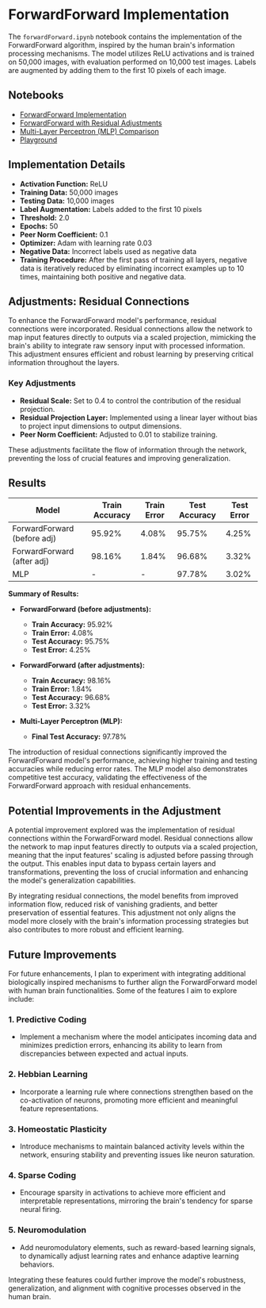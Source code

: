 # ForwardForward Implementation

The `forwardForward.ipynb` notebook contains the implementation of the ForwardForward algorithm, inspired by the human brain's information processing mechanisms. The model utilizes ReLU activations and is trained on 50,000 images, with evaluation performed on 10,000 test images. Labels are augmented by adding them to the first 10 pixels of each image.

## Notebooks

- [ForwardForward Implementation](forwardForward.ipynb)
- [ForwardForward with Residual Adjustments](forwardForward_adjustments.ipynb)
- [Multi-Layer Perceptron (MLP) Comparison](mlp.ipynb)
- [Playground](tests.ipynb)

## Implementation Details

- **Activation Function:** ReLU
- **Training Data:** 50,000 images
- **Testing Data:** 10,000 images
- **Label Augmentation:** Labels added to the first 10 pixels
- **Threshold:** 2.0
- **Epochs:** 50
- **Peer Norm Coefficient:** 0.1
- **Optimizer:** Adam with learning rate 0.03
- **Negative Data:** Incorrect labels used as negative data
- **Training Procedure:** After the first pass of training all layers, negative data is iteratively reduced by eliminating incorrect examples up to 10 times, maintaining both positive and negative data.

## Adjustments: Residual Connections

To enhance the ForwardForward model's performance, residual connections were incorporated. Residual connections allow the network to map input features directly to outputs via a scaled projection, mimicking the brain's ability to integrate raw sensory input with processed information. This adjustment ensures efficient and robust learning by preserving critical information throughout the layers.

### Key Adjustments

- **Residual Scale:** Set to 0.4 to control the contribution of the residual projection.
- **Residual Projection Layer:** Implemented using a linear layer without bias to project input dimensions to output dimensions.
- **Peer Norm Coefficient:** Adjusted to 0.01 to stabilize training.

These adjustments facilitate the flow of information through the network, preventing the loss of crucial features and improving generalization.

## Results

| Model                         | Train Accuracy | Train Error | Test Accuracy | Test Error |
|-------------------------------|-----------------|-------------|----------------|------------|
| ForwardForward (before adj)   | 95.92%          | 4.08%       | 95.75%         | 4.25%      |
| ForwardForward (after adj)    | 98.16%          | 1.84%       | 96.68%         | 3.32%      |
| MLP                           | -               | -           | 97.78%         | 3.02%      |

**Summary of Results:**

- **ForwardForward (before adjustments):**
  - **Train Accuracy:** 95.92%
  - **Train Error:** 4.08%
  - **Test Accuracy:** 95.75%
  - **Test Error:** 4.25%

- **ForwardForward (after adjustments):**
  - **Train Accuracy:** 98.16%
  - **Train Error:** 1.84%
  - **Test Accuracy:** 96.68%
  - **Test Error:** 3.32%

- **Multi-Layer Perceptron (MLP):**
  - **Final Test Accuracy:** 97.78%

The introduction of residual connections significantly improved the ForwardForward model's performance, achieving higher training and testing accuracies while reducing error rates. The MLP model also demonstrates competitive test accuracy, validating the effectiveness of the ForwardForward approach with residual enhancements.

## Potential Improvements in the Adjustment 
A potential improvement explored was the implementation of residual connections within the ForwardForward model. Residual connections allow the network to map input features directly to outputs via a scaled projection, meaning that the input features' scaling is adjusted before passing through the output. This enables input data to bypass certain layers and transformations, preventing the loss of crucial information and enhancing the model's generalization capabilities.

By integrating residual connections, the model benefits from improved information flow, reduced risk of vanishing gradients, and better preservation of essential features. This adjustment not only aligns the model more closely with the brain's information processing strategies but also contributes to more robust and efficient learning.

## Future Improvements

For future enhancements, I plan to experiment with integrating additional biologically inspired mechanisms to further align the ForwardForward model with human brain functionalities. Some of the features I aim to explore include:

### 1. **Predictive Coding**
- Implement a mechanism where the model anticipates incoming data and minimizes prediction errors, enhancing its ability to learn from discrepancies between expected and actual inputs.

### 2. **Hebbian Learning**
- Incorporate a learning rule where connections strengthen based on the co-activation of neurons, promoting more efficient and meaningful feature representations.

### 3. **Homeostatic Plasticity**
- Introduce mechanisms to maintain balanced activity levels within the network, ensuring stability and preventing issues like neuron saturation.

### 4. **Sparse Coding**
- Encourage sparsity in activations to achieve more efficient and interpretable representations, mirroring the brain's tendency for sparse neural firing.

### 5. **Neuromodulation**
- Add neuromodulatory elements, such as reward-based learning signals, to dynamically adjust learning rates and enhance adaptive learning behaviors.

Integrating these features could further improve the model's robustness, generalization, and alignment with cognitive processes observed in the human brain.
